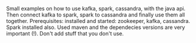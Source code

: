 Small examples on how to use kafka, spark, cassandra, with the java api. Then connect kafka to spark, spark to cassandra and finally use them all together.
Prerequisites: installed and started: zookeeper, kafka, cassandra. Spark installed also.
Used maven and the dependecies versions are very important (!). Don't add stuff that you don't use.
